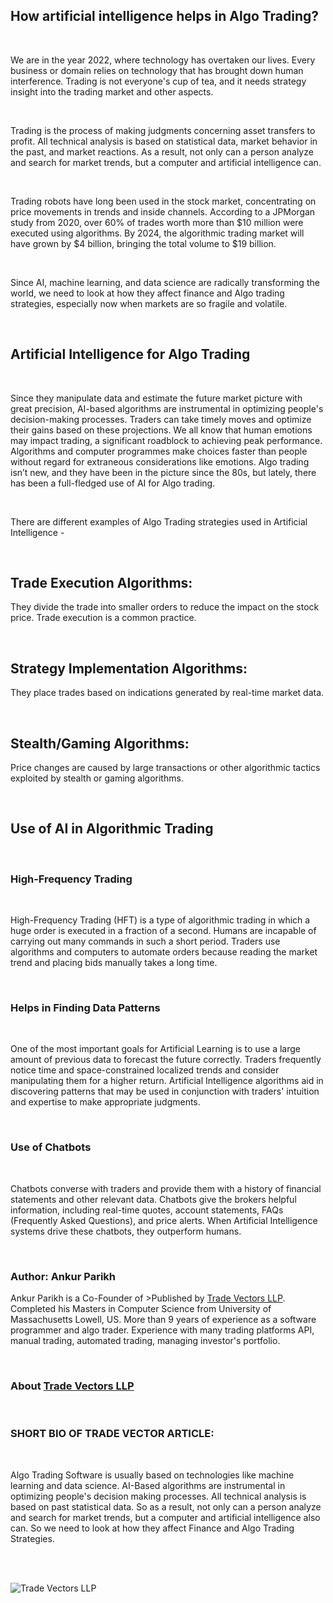 ## How artificial intelligence helps in Algo Trading?

<br/>

We are in the year 2022, where technology has overtaken our lives. Every business or domain relies on technology that has brought down human interference. Trading is not everyone's cup of tea, and it needs strategy insight into the trading market and other aspects.

<br/>

Trading is the process of making judgments concerning asset transfers to profit. All technical analysis is based on statistical data, market behavior in the past, and market reactions. As a result, not only can a person analyze and search for market trends, but a computer and artificial intelligence can.

<br/>

Trading robots have long been used in the stock market, concentrating on price movements in trends and inside channels. According to a JPMorgan study from 2020, over 60% of trades worth more than $10 million were executed using algorithms. By 2024, the algorithmic trading market will have grown by $4 billion, bringing the total volume to $19 billion.

<br/>

Since AI, machine learning, and data science are radically transforming the world, we need to look at how they affect finance and Algo trading strategies, especially now when markets are so fragile and volatile.

<br/>

## Artificial Intelligence for Algo Trading

<br/>

Since they manipulate data and estimate the future market picture with great precision, AI-based algorithms are instrumental in optimizing people's decision-making processes. Traders can take timely moves and optimize their gains based on these projections. We all know that human emotions may impact trading, a significant roadblock to achieving peak performance. Algorithms and computer programmes make choices faster than people without regard for extraneous considerations like emotions. Algo trading isn’t new, and they have been in the picture since the 80s, but lately, there has been a full-fledged use of AI for Algo trading.

<br/>

There are different examples of Algo Trading strategies used in Artificial Intelligence -

<br/>
 
## Trade Execution Algorithms: 
They divide the trade into smaller orders to reduce the impact on the stock price. Trade execution is a common practice.

<br/>

## Strategy Implementation Algorithms: 
They place trades based on indications generated by real-time market data.

<br/>

## Stealth/Gaming Algorithms: 
Price changes are caused by large transactions or other algorithmic tactics exploited by stealth or gaming algorithms.

<br/>

## Use of AI in Algorithmic Trading

<br/>

### High-Frequency Trading

<br/>

High-Frequency Trading (HFT) is a type of algorithmic trading in which a huge order is executed in a fraction of a second. Humans are incapable of carrying out many commands in such a short period. Traders use algorithms and computers to automate orders because reading the market trend and placing bids manually takes a long time.

<br/>

### Helps in Finding Data Patterns

<br/>

One of the most important goals for Artificial Learning is to use a large amount of previous data to forecast the future correctly. Traders frequently notice time and space-constrained localized trends and consider manipulating them for a higher return. Artificial Intelligence algorithms aid in discovering patterns that may be used in conjunction with traders' intuition and expertise to make appropriate judgments.

<br/>

### Use of Chatbots

<br/>

Chatbots converse with traders and provide them with a history of financial statements and other relevant data. Chatbots give the brokers helpful information, including real-time quotes, account statements, FAQs (Frequently Asked Questions), and price alerts. When Artificial Intelligence systems drive these chatbots, they outperform humans.

<br/>

### Author: Ankur Parikh
Ankur Parikh is a Co-Founder of >Published by [Trade Vectors LLP](https://www.tradevectors.com "Algo Trading Solutions"). Completed his Masters in Computer Science from University of Massachusetts Lowell, US. More than 9 years of experience as a software programmer and algo trader. Experience with many trading platforms API, manual trading, automated trading, managing investor's portfolio.

<br/>

### About [Trade Vectors LLP](https://www.tradevectors.com "Algo Trading Solutions")

<br/>

 
### SHORT BIO OF TRADE VECTOR ARTICLE:

<br/>

Algo Trading Software is usually based on technologies like machine learning and data science. AI-Based algorithms are instrumental in optimizing people's decision making processes. All technical analysis is based on past statistical data. So as a result, not only can a person analyze and search for market trends, but a computer and artificial intelligence also can. So we need to look at how they affect Finance and Algo Trading Strategies.

<br/>
<br/>

<!-- Images -->
![Trade Vectors LLP](https://tradevectors.com/img/logo.png)
